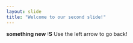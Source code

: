 ```yaml
---
layout: slide
title: "Welcome to our second slide!"
---
```

**something new :S**
Use the left arrow to go back!
